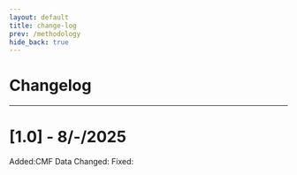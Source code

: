 ```yaml
---
layout: default
title: change-log
prev: /methodology
hide_back: true
---
```

# Changelog

---
# [1.0] - 8/-/2025
Added:CMF Data
Changed:
Fixed: 

